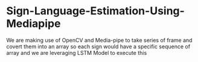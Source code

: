 # Sign-Language-Estimation-Using-Mediapipe
We are making use of OpenCV and Media-pipe to take series of frame and covert them into an array so each sign would have a specific sequence of array and we are leveraging LSTM Model to execute this
